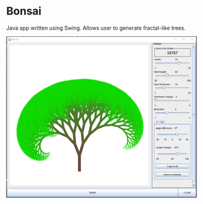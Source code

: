 # Bonsai
Java app written using Swing. Allows user to generate fractal-like trees.

![alt text](https://raw.githubusercontent.com/b1ankk/blob/master/Bonsai/bonsai.png?raw=true)
